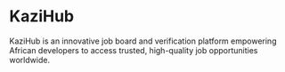 # KaziHub
KaziHub is an innovative job board and verification platform empowering African developers to access trusted, high-quality job opportunities worldwide.
